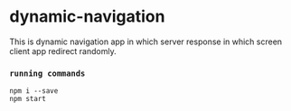 # dynamic-navigation

This is dynamic navigation app in which server response in which screen client app redirect randomly.

### `running commands`

```
npm i --save
npm start
```

